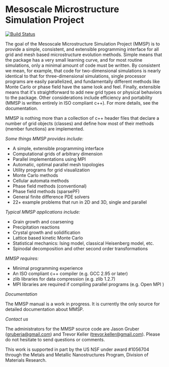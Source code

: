 Mesoscale Microstructure Simulation Project
====
[![Build Status](https://travis-ci.org/mesoscale/mmsp.svg?branch=develop)](https://travis-ci.org/mesoscale/mmsp)

The goal of the Mesoscale Microstructure Simulation Project (MMSP) is to provide a simple,
consistent, and extensible programming interface for all grid and mesh based microstructure
evolution methods. Simple means that the package has a very small learning curve, and for
most routine simulations, only a minimal amount of code must be written. By consistent we
mean, for example, that code for two-dimensional simulations is nearly identical to that
for three-dimensional simulations, single processor programs are easily parallelized, and
fundamentally different methods like Monte Carlo or phase field have the same look and feel.
Finally, extensible means that it's straightforward to add new grid types or physical behaviors
to the package. Other considerations include efficiency and portability (MMSP is written
entirely in ISO compliant c++). For more details, see the documentation.

MMSP is nothing more than a collection of c++ header files that declare a number of grid objects
(classes) and define how most of their methods (member functions) are implemented.

*Some things MMSP provides include:*

 * A simple, extensible programming interface
 * Computational grids of arbitrary dimension
 * Parallel implementations using MPI
 * Automatic, optimal parallel mesh topologies
 * Utility programs for grid visualization
 * Monte Carlo methods
 * Cellular automata methods
 * Phase field methods (conventional)
 * Phase field methods (sparsePF)
 * General finite difference PDE solvers
 * 22+ example problems that run in 2D and 3D, single and parallel

*Typical MMSP applications include:*

 * Grain growth and coarsening
 * Precipitation reactions
 * Crystal growth and solidification
 * Lattice based kinetic Monte Carlo
 * Statistical mechanics: Ising model, classical Heisenberg model, etc.
 * Spinodal decomposition and other second order transformations

*MMSP requires:*

 * Minimal programming experience
 * An ISO compliant c++ compiler (e.g. GCC 2.95 or later)
 * zlib libraries for data compression (e.g. zlib 1.2.7)
 * MPI libraries are required if compiling parallel programs (e.g. Open MPI )

*Documentation*

The MMSP manual is a work in progress. It is currently the only source for detailed documentation about MMSP.

*Contact us*

The administrators for the MMSP source code are Jason Gruber (gruberja@gmail.com) and Trevor Keller (trevor.keller@gmail.com). Please do not hesitate to send questions or comments.


This work is supported in part by the US NSF under award #1056704 through the Metals and Metallic Nanostructures Program, Division of Materials Research. 
